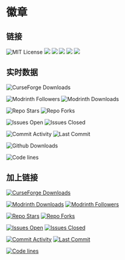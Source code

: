 # 徽章

<!-- https://shields.io/badges/git-hub-commit-activity-branch -->

## 链接

![MIT License](https://img.shields.io/badge/license-MIT-blue.svg)
[![](https://img.shields.io/curseforge/dt/930880?style=flat&logo=curseforge&color=F1643%5E&cacheSeconds=3600&label=CurseForge%20Downloads)](https://www.curseforge.com/minecraft/mc-mods/leawind-third-person)
[![](https://img.shields.io/modrinth/dt/S3D3QF0M?style=flat&logo=modrinth&color=17B85A&cacheSeconds=3600&label=Modrinth%20Downloads)](https://modrinth.com/mod/leawind-third-person)
[![](https://img.shields.io/github/stars/LEAWIND/Third-Person?style=flat&logo=github&cacheSeconds=3600&label=Github%20Stars)](https://github.com/LEAWIND/Third-Person)
[![](https://img.shields.io/badge/MC百科-Leawind的第三人称-9D7CDD)](https://www.mcmod.cn/class/12699.html)
[![](https://img.shields.io/badge/爱发电-Leawind-9D7CDD)](https://afdian.net/a/Leawind)

## 实时数据

![CurseForge Downloads](https://img.shields.io/curseforge/dt/930880?style=flat&logo=curseforge&color=F1643%5E&cacheSeconds=3600)

![Modrinth Followers](https://img.shields.io/modrinth/followers/S3D3QF0M?style=flat&logo=modrinth&color=17B85A&cacheSeconds=3600)
![Modrinth Downloads](https://img.shields.io/modrinth/dt/S3D3QF0M?style=flat&logo=modrinth&color=17B85A&cacheSeconds=3600)

![Repo Stars](https://img.shields.io/github/stars/LEAWIND/Third-Person?style=flat&logo=github&cacheSeconds=3600)
![Repo Forks](https://img.shields.io/github/forks/LEAWIND/Third-Person?style=flat&logo=github)

![Issues Open](https://img.shields.io/github/issues/LEAWIND/Third-Person?style=flat&logo=github)
![Issues Closed](https://img.shields.io/github/issues-closed/LEAWIND/Third-Person?style=flat&logo=github&color=282828)

![Commit Activity](https://img.shields.io/github/commit-activity/w/LEAWIND/Third-Person?logo=github)
![Last Commit](https://img.shields.io/github/last-commit/LEAWIND/Third-Person?logo=github)

![Github Downloads](https://img.shields.io/github/downloads/LEAWIND/Third-Person/total?style=flat&logo=github)

![Code lines](https://tokei.rs/b1/github/LEAWIND/Third-Person?category=lines&style=flat&logo=github)

## 加上链接

[![CurseForge Downloads](https://img.shields.io/curseforge/dt/930880?style=flat&logo=curseforge&color=F1643%5E&cacheSeconds=3600)](https://www.curseforge.com/minecraft/mc-mods/leawind-third-person)

[![Modrinth Downloads](https://img.shields.io/modrinth/dt/S3D3QF0M?style=flat&logo=modrinth&color=17B85A&cacheSeconds=3600)](https://modrinth.com/mod/leawind-third-person)
[![Modrinth Followers](https://img.shields.io/modrinth/followers/S3D3QF0M?style=flat&logo=modrinth&color=17B85A&cacheSeconds=3600)](https://modrinth.com/mod/leawind-third-person)

[![Repo Stars](https://img.shields.io/github/stars/LEAWIND/Third-Person?style=flat&logo=github&cacheSeconds=3600)](https://github.com/LEAWIND/Third-Person)
[![Repo Forks](https://img.shields.io/github/forks/LEAWIND/Third-Person?style=flat&logo=github)](https://github.com/LEAWIND/Third-Person/forks)

[![Issues Open](https://img.shields.io/github/issues/LEAWIND/Third-Person?style=flat&logo=github)](https://github.com/LEAWIND/Third-Person/issues)
[![Issues Closed](https://img.shields.io/github/issues-closed/LEAWIND/Third-Person?style=flat&logo=github&color=282828)](https://github.com/LEAWIND/Third-Person/issues?q=is%3Aissue+is%3Aclosed)

[![Commit Activity](https://img.shields.io/github/commit-activity/w/LEAWIND/Third-Person?logo=github)](https://github.com/LEAWIND/Third-Person/commits)
[![Last Commit](https://img.shields.io/github/last-commit/LEAWIND/Third-Person?logo=github)](https://github.com/LEAWIND/Third-Person/commits)

[![Code lines](https://tokei.rs/b1/github/LEAWIND/Third-Person?category=lines&style=flat&logo=github)](https://github.com/LEAWIND/Third-Person)
